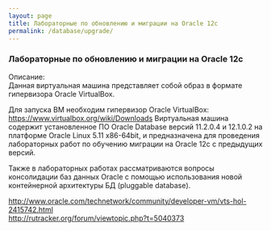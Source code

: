 ```yaml
---
layout: page
title: Лабораторные по обновлению и миграции на Oracle 12c
permalink: /database/upgrade/
---
```



### Лабораторные по обновлению и миграции на Oracle 12c

Описание:  
Данная виртуальная машина представляет собой образ в формате гипервизора Oracle VirtualBox.

Для запуска ВМ необходим гипервизор Oracle VirtualBox: https://www.virtualbox.org/wiki/Downloads
Виртуальная машина содержит установленное ПО Oracle Database версий 11.2.0.4 и 12.1.0.2 на платформе Oracle Linux 5.11 x86-64bit, и предназначена для проведения лабораторных работ по обучению миграции на Oracle 12c с предыдущих версий.

Также в лабораторных работах рассматриваются вопросы консолидации баз данных Oracle с помощью использования новой контейнерной архитектуры БД (pluggable database).

http://www.oracle.com/technetwork/community/developer-vm/vts-hol-2415742.html  
http://rutracker.org/forum/viewtopic.php?t=5040373
